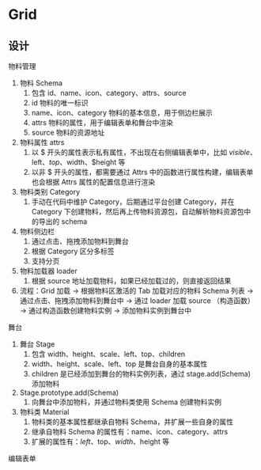 # Grid

## 设计

物料管理

1. 物料 Schema
   1. 包含 id、name、icon、category、attrs、source
   2. id 物料的唯一标识
   3. name、icon、category 物料的基本信息，用于侧边栏展示
   4. attrs 物料的属性，用于编辑表单和舞台中渲染
   5. source 物料的资源地址
2. 物料属性 attrs
   1. 以 $ 开头的属性表示私有属性，不出现在右侧编辑表单中，比如 $visible、$left、$top、$width、$height 等
   2. 以非 $ 开头的属性，都需要通过 Attrs 中的函数进行属性构建，编辑表单也会根据 Attrs 属性的配置信息进行渲染
3. 物料类别 Category
   1. 手动在代码中维护 Category，后期通过平台创建 Category，并在 Category 下创建物料，然后再上传物料资源包，自动解析物料资源包中的导出的 schema
4. 物料侧边栏
   1. 通过点击、拖拽添加物料到舞台
   2. 根据 Category 区分多标签
   3. 支持分页
5. 物料加载器 loader
   1. 根据 source 地址加载物料，如果已经加载过的，则直接返回结果
6. 流程：Grid 加载 -> 根据物料区激活的 Tab 加载对应的物料 Schema 列表 -> 通过点击、拖拽添加物料到舞台中 -> 通过 loader 加载 source （构造函数） -> 通过构造函数创建物料实例 -> 添加物料实例到舞台中

舞台

1. 舞台 Stage
   1. 包含 width、height、scale、left、top、children
   2. width、height、scale、left、top 是舞台自身的基本属性
   3. children 是已经添加到舞台的物料实例列表，通过 stage.add(Schema) 添加物料
2. Stage.prototype.add(Schema)
   1. 向舞台中添加物料，并通过物料类使用 Schema 创建物料实例
3. 物料类 Material
   1. 物料类的基本属性都继承自物料 Schema，并扩展一些自身的属性
   2. 继承自物料 Schema 的属性有：name、icon、category、attrs
   3. 扩展的属性有：$left、$top、$width、$height 等

编辑表单
